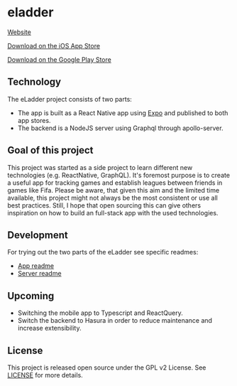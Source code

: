 # eladder

[Website](https://eladder-app.com)

[Download on the iOS App Store](https://itunes.apple.com/de/app/eladder/id1109846671?l=en&mt=8)

[Download on the Google Play Store](https://play.google.com/store/apps/details?id=de.sebastianrehm.eladder&hl=en&pcampaignid=MKT-Other-global-all-co-prtnr-py-PartBadge-Mar2515-1)

## Technology

The eLadder project consists of two parts:

- The app is built as a React Native app using [Expo](https://expo.io) and published to both app stores.
- The backend is a NodeJS server using Graphql through apollo-server.

## Goal of this project

This project was started as a side project to learn different new technologies (e.g. ReactNative, GraphQL). It's foremost purpose is to create a useful app for tracking games and establish leagues between friends in games like Fifa. Please be aware, that given this aim and the limited time available, this project might not always be the most consistent or use all best practices. Still, I hope that open sourcing this can give others inspiration on how to build an full-stack app with the used technologies.

## Development

For trying out the two parts of the eLadder see specific readmes:

- [App readme](https://raw.githubusercontent.com/bastiRe/eladder/master/app/README.md)
- [Server readme](https://raw.githubusercontent.com/bastiRe/eladder/master/server/README.md)

## Upcoming

- Switching the mobile app to Typescript and ReactQuery.
- Switch the backend to Hasura in order to reduce maintenance and increase extensibility.

## License

This project is released open source under the GPL v2 License. See [LICENSE](https://raw.githubusercontent.com/bastiRe/eladder/master/LICENSE) for more details.
